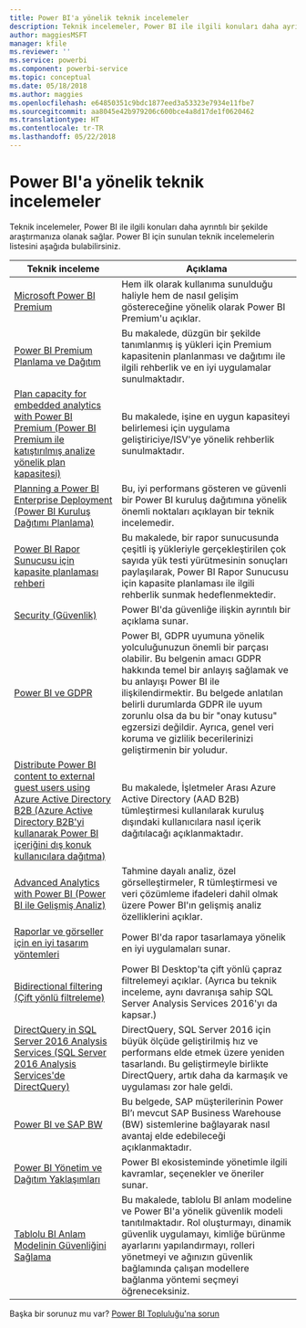 ```yaml
---
title: Power BI'a yönelik teknik incelemeler
description: Teknik incelemeler, Power BI ile ilgili konuları daha ayrıntılı bir şekilde araştırmanıza olanak sağlar.
author: maggiesMSFT
manager: kfile
ms.reviewer: ''
ms.service: powerbi
ms.component: powerbi-service
ms.topic: conceptual
ms.date: 05/18/2018
ms.author: maggies
ms.openlocfilehash: e64850351c9bdc1877eed3a53323e7934e11fbe7
ms.sourcegitcommit: aa8045e42b979206c600bce4a8d17de1f0620462
ms.translationtype: HT
ms.contentlocale: tr-TR
ms.lasthandoff: 05/22/2018
---
```

# <a name="whitepapers-for-power-bi"></a>Power BI'a yönelik teknik incelemeler

Teknik incelemeler, Power BI ile ilgili konuları daha ayrıntılı bir şekilde araştırmanıza olanak sağlar. Power BI için sunulan teknik incelemelerin listesini aşağıda bulabilirsiniz.

| Teknik inceleme | Açıklama |
| --- | --- |
| [Microsoft Power BI Premium](https://aka.ms/pbipremiumwhitepaper) |Hem ilk olarak kullanıma sunulduğu haliyle hem de nasıl gelişim göstereceğine yönelik olarak Power BI Premium'u açıklar. |
| [Power BI Premium Planlama ve Dağıtım](https://aka.ms/Premium-Capacity-Planning-Deployment)| Bu makalede, düzgün bir şekilde tanımlanmış iş yükleri için Premium kapasitenin planlanması ve dağıtımı ile ilgili rehberlik ve en iyi uygulamalar sunulmaktadır.|
| [Plan capacity for embedded analytics with Power BI Premium (Power BI Premium ile katıştırılmış analize yönelik plan kapasitesi)](https://aka.ms/pbiewhitepaper) |Bu makalede, işine en uygun kapasiteyi belirlemesi için uygulama geliştiriciye/ISV'ye yönelik rehberlik sunulmaktadır. |
| [Planning a Power BI Enterprise Deployment (Power BI Kuruluş Dağıtımı Planlama)](https://aka.ms/pbienterprisedeploy) |Bu, iyi performans gösteren ve güvenli bir Power BI kuruluş dağıtımına yönelik önemli noktaları açıklayan bir teknik incelemedir. |
| [Power BI Rapor Sunucusu için kapasite planlaması rehberi](report-server/capacity-planning.md) |Bu makalede, bir rapor sunucusunda çeşitli iş yükleriyle gerçekleştirilen çok sayıda yük testi yürütmesinin sonuçları paylaşılarak, Power BI Rapor Sunucusu için kapasite planlaması ile ilgili rehberlik sunmak hedeflenmektedir. |
| [Security (Güvenlik)](service-admin-power-bi-security.md) |Power BI'da güvenliğe ilişkin ayrıntılı bir açıklama sunar. |
| [Power BI ve GDPR](https://aka.ms/power-bi-gdpr-whitepaper)| Power BI, GDPR uyumuna yönelik yolculuğunuzun önemli bir parçası olabilir. Bu belgenin amacı GDPR hakkında temel bir anlayış sağlamak ve bu anlayışı Power BI ile ilişkilendirmektir. Bu belgede anlatılan belirli durumlarda GDPR ile uyum zorunlu olsa da bu bir "onay kutusu" egzersizi değildir. Ayrıca, genel veri koruma ve gizlilik becerilerinizi geliştirmenin bir yoludur.|
| [Distribute Power BI content to external guest users using Azure Active Directory B2B (Azure Active Directory B2B'yi kullanarak Power BI içeriğini dış konuk kullanıcılara dağıtma)](https://aka.ms/powerbi-b2b-whitepaper)|Bu makalede, İşletmeler Arası Azure Active Directory (AAD B2B) tümleştirmesi kullanılarak kuruluş dışındaki kullanıcılara nasıl içerik dağıtılacağı açıklanmaktadır.|
| [Advanced Analytics with Power BI (Power BI ile Gelişmiş Analiz)](https://info.microsoft.com/advanced-analytics-with-power-bi.html?Is=Website) |Tahmine dayalı analiz, özel görselleştirmeler, R tümleştirmesi ve veri çözümleme ifadeleri dahil olmak üzere Power BI'ın gelişmiş analiz özelliklerini açıklar. |
| [Raporlar ve görseller için en iyi tasarım yöntemleri](power-bi-visualization-best-practices.md) |Power BI'da rapor tasarlamaya yönelik en iyi uygulamaları sunar. |
| [Bidirectional filtering (Çift yönlü filtreleme)](desktop-bidirectional-filtering.md) |Power BI Desktop'ta çift yönlü çapraz filtrelemeyi açıklar. (Ayrıca bu teknik inceleme, aynı davranışa sahip SQL Server Analysis Services 2016'yı da kapsar.) |
| [DirectQuery in SQL Server 2016 Analysis Services (SQL Server 2016 Analysis Services'de DirectQuery)](https://blogs.msdn.microsoft.com/analysisservices/2017/04/06/directquery-in-sql-server-2016-analysis-services-whitepaper/) |DirectQuery, SQL Server 2016 için büyük ölçüde geliştirilmiş hız ve performans elde etmek üzere yeniden tasarlandı. Bu geliştirmeyle birlikte DirectQuery, artık daha da karmaşık ve uygulaması zor hale geldi. |
| [Power BI ve SAP BW](https://aka.ms/powerbiandsapbw)| Bu belgede, SAP müşterilerinin Power BI’ı mevcut SAP Business Warehouse (BW) sistemlerine bağlayarak nasıl avantaj elde edebileceği açıklanmaktadır.|
| [Power BI Yönetim ve Dağıtım Yaklaşımları](http://go.microsoft.com/fwlink/?LinkId=785915&clcid=0x409) | Power BI ekosisteminde yönetimle ilgili kavramlar, seçenekler ve öneriler sunar. |
| [Tablolu BI Anlam Modelinin Güvenliğini Sağlama](http://download.microsoft.com/download/D/2/0/D20E1C5F-72EA-4505-9F26-FEF9550EFD44/Securing%20the%20Tabular%20BI%20Semantic%20Model.docx) |Bu makalede, tablolu BI anlam modeline ve Power BI'a yönelik güvenlik modeli tanıtılmaktadır. Rol oluşturmayı, dinamik güvenlik uygulamayı, kimliğe bürünme ayarlarını yapılandırmayı, rolleri yönetmeyi ve ağınızın güvenlik bağlamında çalışan modellere bağlanma yöntemi seçmeyi öğreneceksiniz. |

Başka bir sorunuz mu var? [Power BI Topluluğu'na sorun](http://community.powerbi.com/)
